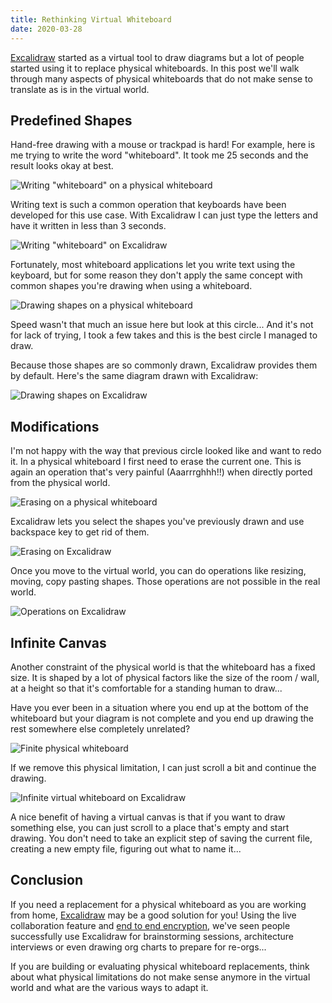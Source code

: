 ```yaml
---
title: Rethinking Virtual Whiteboard
date: 2020-03-28
---
```


[Excalidraw](https://www.excalidraw.com/) started as a virtual tool to draw diagrams but a lot of people started using it to replace physical whiteboards. In this post we'll walk through many aspects of physical whiteboards that do not make sense to translate as is in the virtual world.

<!-- end -->

## Predefined Shapes

Hand-free drawing with a mouse or trackpad is hard! For example, here is me trying to write the word "whiteboard". It took me 25 seconds and the result looks okay at best.

![Writing "whiteboard" on a physical whiteboard](whiteboard-physical.gif)

Writing text is such a common operation that keyboards have been developed for this use case. With Excalidraw I can just type the letters and have it written in less than 3 seconds.

![Writing "whiteboard" on Excalidraw](whiteboard-excalidraw.gif)

Fortunately, most whiteboard applications let you write text using the keyboard, but for some reason they don't apply the same concept with common shapes you're drawing when using a whiteboard.

![Drawing shapes on a physical whiteboard](shapes-physical.gif)

Speed wasn't that much an issue here but look at this circle... And it's not for lack of trying, I took a few takes and this is the best circle I managed to draw.

Because those shapes are so commonly drawn, Excalidraw provides them by default. Here's the same diagram drawn with Excalidraw:

![Drawing shapes on Excalidraw](shapes-excalidraw.gif)

## Modifications

I'm not happy with the way that previous circle looked like and want to redo it. In a physical whiteboard I first need to erase the current one. This is again an operation that's very painful (Aaarrrghhh!!) when directly ported from the physical world.

![Erasing on a physical whiteboard](erase-physical.gif)

Excalidraw lets you select the shapes you've previously drawn and use backspace key to get rid of them.

![Erasing on Excalidraw](erase-excalidraw.gif)

Once you move to the virtual world, you can do operations like resizing, moving, copy pasting shapes. Those operations are not possible in the real world.

![Operations on Excalidraw](operations-excalidraw.gif)

## Infinite Canvas

Another constraint of the physical world is that the whiteboard has a fixed size. It is shaped by a lot of physical factors like the size of the room / wall, at a height so that it's comfortable for a standing human to draw...

Have you ever been in a situation where you end up at the bottom of the whiteboard but your diagram is not complete and you end up drawing the rest somewhere else completely unrelated?

![Finite physical whiteboard](finite-physical.gif)

If we remove this physical limitation, I can just scroll a bit and continue the drawing.

![Infinite virtual whiteboard on Excalidraw](infinite-excalidraw.gif)

A nice benefit of having a virtual canvas is that if you want to draw something else, you can just scroll to a place that's empty and start drawing. You don't need to take an explicit step of saving the current file, creating a new empty file, figuring out what to name it...

## Conclusion

If you need a replacement for a physical whiteboard as you are working from home, [Excalidraw](https://www.excalidraw.com/) may be a good solution for you! Using the live collaboration feature and [end to end encryption](/end-to-end-encryption/), we've seen people successfully use Excalidraw for brainstorming sessions, architecture interviews or even drawing org charts to prepare for re-orgs...

If you are building or evaluating physical whiteboard replacements, think about what physical limitations do not make sense anymore in the virtual world and what are the various ways to adapt it.
